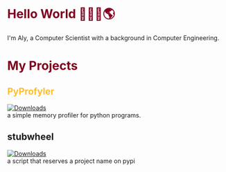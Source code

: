 <h1 style="color: #800020">Hello World 🙋🏻‍♂️🌎</h1>
I'm Aly, a Computer Scientist with a background in Computer Engineering.

<h1 style="color: #800020"> My Projects </h1>
<h2 style="color: #ffbe2e"> PyProfyler </h2>

[![Downloads](https://pepy.tech/badge/pyprofyler)](https://pepy.tech/project/pyprofyler)  
a simple memory profiler for python programs.

<h2>stubwheel</h2>

[![Downloads](https://pepy.tech/badge/stubwheel)](https://pepy.tech/project/stubwheel)  
a script that reserves a project name on pypi



<!--
**AlyShmahell/AlyShmahell** is a ✨ _special_ ✨ repository because its `README.md` (this file) appears on your GitHub profile.

Here are some ideas to get you started:

- 🔭 I’m currently working on ...
- 🌱 I’m currently learning ...
- 👯 I’m looking to collaborate on ...
- 🤔 I’m looking for help with ...
- 💬 Ask me about ...
- 📫 How to reach me: ...
- 😄 Pronouns: ...
- ⚡ Fun fact: ...
-->
